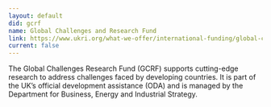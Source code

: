 ```yaml
---
layout: default
did: gcrf
name: Global Challenges and Research Fund
link: https://www.ukri.org/what-we-offer/international-funding/global-challenges-research-fund/#:~:text=The%20Global%20Challenges%20Research%20Fund,Business%2C%20Energy%20and%20Industrial%20Strategy.
current: false
---
```


The Global Challenges Research Fund (GCRF) supports cutting-edge research to address challenges faced by developing countries. It is part of the UK’s official development assistance (ODA) and is managed by the Department for Business, Energy and Industrial Strategy.